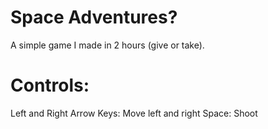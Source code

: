 # Space Adventures?
A simple game I made in 2 hours (give or take).

# Controls:
Left and Right Arrow Keys: Move left and right
Space: Shoot
